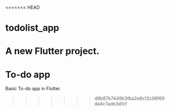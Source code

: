 <<<<<<< HEAD
# todolist_app

A new Flutter project.
=======
# To-do app
Basic To-do app in Flutter.
>>>>>>> d9b87b7449b3fba2e8c12c06f69da4c7ade3d1cf
